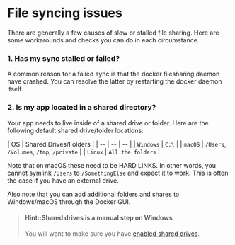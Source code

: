 File syncing issues
===================

There are generally a few causes of slow or stalled file sharing. Here are some workarounds and checks you can do in each circumstance.

### 1. Has my sync stalled or failed?

A common reason for a failed sync is that the docker filesharing daemon have crashed. You can resolve the latter by restarting the docker daemon itself.

### 2. Is my app located in a shared directory?

Your app needs to live inside of a shared drive or folder. Here are the following default shared drive/folder locations:

| OS | Shared Drives/Folders |
| -- | -- | -- |
| `Windows` | `C:\`  |
| `macOS` | `/Users`, `/Volumes`, `/tmp`, `/private` |
| `Linux` | `All the folders` |

Note that on macOS these need to be HARD LINKS. In other words, you cannot symlink `/Users` to `/SomethingElse` and expect it to work. This is often the case if you have an external drive.

Also note that you can add additional folders and shares to Windows/macOS through the Docker GUI.

> #### Hint::Shared drives is a manual step on Windows
>
>  You will want to make sure you have [enabled shared drives](https://docs.docker.com/docker-for-windows/#/shared-drives).
